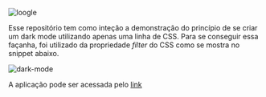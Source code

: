 ![loogle](https://user-images.githubusercontent.com/52254578/92855018-3071e200-f3c8-11ea-9fca-6bbae9907383.png)

Esse repositório tem como inteção a demonstração do princípio de se criar um dark mode utilizando apenas uma linha de CSS.
Para se conseguir essa façanha, foi utilizado da propriedade _filter_ do CSS como se mostra no snippet abaixo.

![dark-mode](https://user-images.githubusercontent.com/52254578/92855247-76c74100-f3c8-11ea-8187-30e52d336a4a.png)

A aplicação pode ser acessada pelo [link](http://dark-mode.s3-website-us-east-1.amazonaws.com/ "Loogle")
